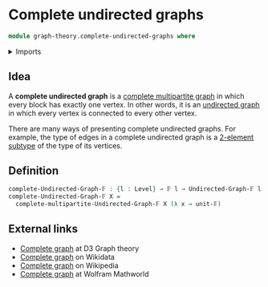 # Complete undirected graphs

```agda
module graph-theory.complete-undirected-graphs where
```

<details><summary>Imports</summary>

```agda
open import foundation.universe-levels

open import graph-theory.complete-multipartite-graphs
open import graph-theory.finite-undirected-graphs

open import univalent-combinatorics.finite-types
```

</details>

## Idea

A **complete undirected graph** is a
[complete multipartite graph](graph-theory.complete-multipartite-graphs.md) in
which every block has exactly one vertex. In other words, it is an
[undirected graph](graph-theory.undirected-graphs.md) in which every vertex is
connected to every other vertex.

There are many ways of presenting complete undirected graphs. For example, the
type of edges in a complete undirected graph is a
[2-element subtype](univalent-combinatorics.2-element-subtypes.md) of the type
of its vertices.

## Definition

```agda
complete-Undirected-Graph-𝔽 : {l : Level} → 𝔽 l → Undirected-Graph-𝔽 l l
complete-Undirected-Graph-𝔽 X =
  complete-multipartite-Undirected-Graph-𝔽 X (λ x → unit-𝔽)
```

## External links

- [Complete graph](https://d3gt.com/unit.html?complete-graph) at D3 Graph theory
- [Complete graph](https://www.wikidata.org/entity/Q45715) on Wikidata
- [Complete graph](https://en.wikipedia.org/wiki/Complete_graph) on Wikipedia
- [Complete graph](https://mathworld.wolfram.com/CompleteGraph.html) at Wolfram
  Mathworld
